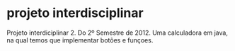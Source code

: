 ﻿projeto interdisciplinar  
======================

Projeto interdiciplinar 2.
Do 2º Semestre de 2012.
Uma calculadora em java, na qual temos que implementar botões e funçoes.